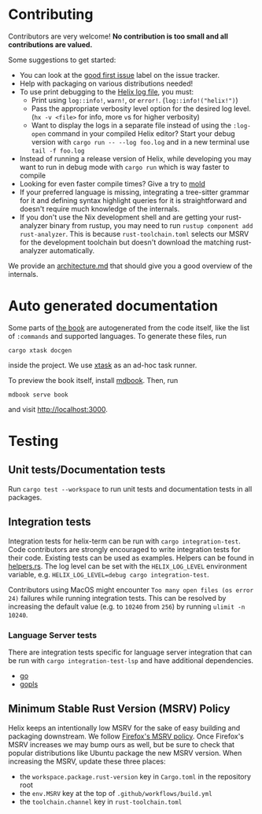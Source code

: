 # Contributing

Contributors are very welcome! **No contribution is too small and all contributions are valued.**

Some suggestions to get started:

- You can look at the [good first issue][good-first-issue] label on the issue tracker.
- Help with packaging on various distributions needed!
- To use print debugging to the [Helix log file][log-file], you must:
  * Print using `log::info!`, `warn!`, or `error!`. (`log::info!("helix!")`)
  * Pass the appropriate verbosity level option for the desired log level. (`hx -v <file>` for info, more `v`s for higher verbosity)
  * Want to display the logs in a separate file instead of using the `:log-open` command in your compiled Helix editor? Start your debug version with `cargo run -- --log foo.log` and in a new terminal use `tail -f foo.log`
- Instead of running a release version of Helix, while developing you may want to run in debug mode with `cargo run` which is way faster to compile
- Looking for even faster compile times? Give a try to [mold](https://github.com/rui314/mold)
- If your preferred language is missing, integrating a tree-sitter grammar for
    it and defining syntax highlight queries for it is straightforward and
    doesn't require much knowledge of the internals.
- If you don't use the Nix development shell and are getting your rust-analyzer binary from rustup, you may need to run `rustup component add rust-analyzer`.
  This is because `rust-toolchain.toml` selects our MSRV for the development toolchain but doesn't download the matching rust-analyzer automatically.

We provide an [architecture.md][architecture.md] that should give you
a good overview of the internals.

# Auto generated documentation

Some parts of [the book][docs] are autogenerated from the code itself,
like the list of `:commands` and supported languages. To generate these
files, run

```shell
cargo xtask docgen
```

inside the project. We use [xtask][xtask] as an ad-hoc task runner.

To preview the book itself, install [mdbook][mdbook]. Then, run

```shell
mdbook serve book
```

and visit [http://localhost:3000](http://localhost:3000).

# Testing

## Unit tests/Documentation tests

Run `cargo test --workspace` to run unit tests and documentation tests in all packages.

## Integration tests

Integration tests for helix-term can be run with `cargo integration-test`. Code
contributors are strongly encouraged to write integration tests for their code.
Existing tests can be used as examples. Helpers can be found in
[helpers.rs][helpers.rs]. The log level can be set with the `HELIX_LOG_LEVEL`
environment variable, e.g. `HELIX_LOG_LEVEL=debug cargo integration-test`.

Contributors using MacOS might encounter `Too many open files (os error 24)`
failures while running integration tests. This can be resolved by increasing
the default value (e.g. to `10240` from `256`) by running `ulimit -n 10240`.

### Language Server tests

There are integration tests specific for language server integration that can be
run with `cargo integration-test-lsp` and have additional dependencies.

* [go](https://go.dev)
* [gopls](https://pkg.go.dev/golang.org/x/tools/gopls)

## Minimum Stable Rust Version (MSRV) Policy

Helix keeps an intentionally low MSRV for the sake of easy building and packaging
downstream. We follow [Firefox's MSRV policy]. Once Firefox's MSRV increases we
may bump ours as well, but be sure to check that popular distributions like Ubuntu
package the new MSRV version. When increasing the MSRV, update these three places:

* the `workspace.package.rust-version` key in `Cargo.toml` in the repository root
* the `env.MSRV` key at the top of `.github/workflows/build.yml`
* the `toolchain.channel` key in `rust-toolchain.toml`

[Firefox's MSRV policy]: https://firefox-source-docs.mozilla.org/writing-rust-code/update-policy.html
[good-first-issue]: https://github.com/helix-editor/helix/labels/E-easy
[log-file]: https://github.com/helix-editor/helix/wiki/FAQ#access-the-log-file
[architecture.md]: ./architecture.md
[docs]: https://docs.helix-editor.com/
[xtask]: https://github.com/matklad/cargo-xtask
[mdbook]: https://rust-lang.github.io/mdBook/guide/installation.html
[helpers.rs]: ../helix-term/tests/test/helpers.rs
